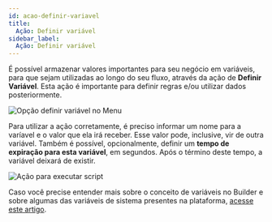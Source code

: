 ```yaml
---
id: acao-definir-variavel
title:
  Ação: Definir variável
sidebar_label:
  Ação: Definir variável
---
```


É possível armazenar valores importantes para seu negócio em variáveis, para que sejam utilizadas ao longo do seu fluxo, através da ação de **Definir Variável**. Esta ação é importante para definir regras e/ou utilizar dados posteriormente.

![Opção definir variável no Menu](/img/builder/acao-definir-variavel-1.png)

Para utilizar a ação corretamente, é preciso informar um nome para a varíavel e o valor que ela irá receber. Esse valor pode, inclusive, vir de outra variável. Também é possível, opcionalmente, definir um **tempo de expiração para esta variável**, em segundos. Após o término deste tempo, a variável deixará de existir.

![Ação para executar script](/img/builder/builder-visao-geral-das-acoes-9.png)

Caso você precise entender mais sobre o conceito de variáveis no Builder e sobre algumas das variáveis de sistema presentes na plataforma, [acesse este artigo](docs/builder/visao-geral-variaveis).